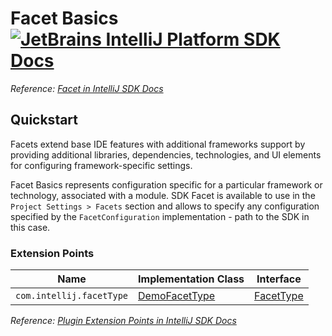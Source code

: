 # Facet Basics [![JetBrains IntelliJ Platform SDK Docs](https://jb.gg/badges/docs.svg)][docs]
*Reference: [Facet in IntelliJ SDK Docs][docs:facet_basics]*

## Quickstart

Facets extend base IDE features with additional frameworks support by providing additional libraries, dependencies,
technologies, and UI elements for configuring framework-specific settings.

Facet Basics represents configuration specific for a particular framework or technology, associated with a module.
SDK Facet is available to use in the `Project Settings > Facets` section and allows to specify any configuration
specified by the `FacetConfiguration` implementation - path to the SDK in this case.

### Extension Points

| Name                     | Implementation Class                | Interface                  |
| ------------------------ | ----------------------------------- | -------------------------- |
| `com.intellij.facetType` | [DemoFacetType][file:DemoFacetType] | [FacetType][sdk:FacetType] |

*Reference: [Plugin Extension Points in IntelliJ SDK Docs][docs:ep]*


[docs]: https://www.jetbrains.org/intellij/sdk/docs
[docs:facet_basics]: https://www.jetbrains.org/intellij/sdk/docs/reference_guide/project_model/facet.html
[docs:ep]: https://www.jetbrains.org/intellij/sdk/docs/basics/plugin_structure/plugin_extensions.html

[file:DemoFacetType]: ./src/main/java/org/intellij/sdk/facet/DemoFacetType.java

[sdk:FacetType]: upsource:///platform/lang-api/src/com/intellij/facet/FacetType.java
